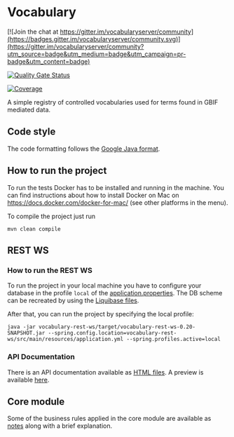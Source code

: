 # Vocabulary

[![Join the chat at https://gitter.im/vocabularyserver/community](https://badges.gitter.im/vocabularyserver/community.svg)](https://gitter.im/vocabularyserver/community?utm_source=badge&utm_medium=badge&utm_campaign=pr-badge&utm_content=badge)

[![Quality Gate Status](https://sonar.gbif.org/api/project_badges/measure?project=org.gbif.vocabulary%3Avocabulary-parent&metric=alert_status)](https://sonar.gbif.org/dashboard?id=org.gbif.vocabulary%3Avocabulary-parent)

[![Coverage](https://sonar.gbif.org/api/project_badges/measure?project=org.gbif.vocabulary%3Avocabulary-parent&metric=coverage)](https://sonar.gbif.org/dashboard?id=org.gbif.vocabulary%3Avocabulary-parent)

A simple registry of controlled vocabularies used for terms found in GBIF mediated data.

## Code style
The code formatting follows the [Google Java format](https://github.com/google/google-java-format).

## How to run the project

To run the tests Docker has to be installed and running in the machine. You can find instructions about how to install 
Docker on Mac on https://docs.docker.com/docker-for-mac/ (see other platforms in the menu).

To compile the project just run 
```
mvn clean compile
```

## REST WS

### How to run the REST WS
To run the project in your local machine you have to configure your database in the profile `local` of the [application.properties](vocabulary-rest-ws/src/main/resources/application.yml). The DB scheme can be recreated by using the [Liquibase files](core/src/main/resources/liquibase).

After that, you can run the project by specifying the local profile: 

```
java -jar vocabulary-rest-ws/target/vocabulary-rest-ws-0.20-SNAPSHOT.jar --spring.config.location=vocabulary-rest-ws/src/main/resources/application.yml --spring.profiles.active=local
```

### API Documentation
There is an API documentation available as [HTML files](vocabulary-rest-ws/src/docs/generated-docs). A preview is available [here](https://htmlpreview.github.io/?https://github.com/gbif/vocabulary/blob/master/vocabulary-rest-ws/src/docs/generated-docs/index.html). 


## Core module
Some of the business rules applied in the core module are available as [notes](core/notes.md) along with a brief explanation.
